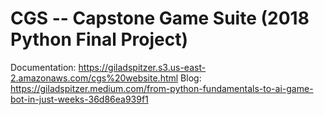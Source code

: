 # CGS -- Capstone Game Suite (2018 Python Final Project)
Documentation: https://giladspitzer.s3.us-east-2.amazonaws.com/cgs%20website.html
Blog: https://giladspitzer.medium.com/from-python-fundamentals-to-ai-game-bot-in-just-weeks-36d86ea939f1
